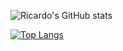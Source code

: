 ![Ricardo's GitHub stats](https://github-readme-stats.vercel.app/api?username=ricardonyc&hide=prs&theme=radical&show_icons=true)

[![Top Langs](https://github-readme-stats.vercel.app/api/top-langs/?username=ricardonyc&exclude_repo=github-readme-stats,ricardonyc.github.io&theme=radical)](https://github.com/ricardonyc/github-readme-stats)